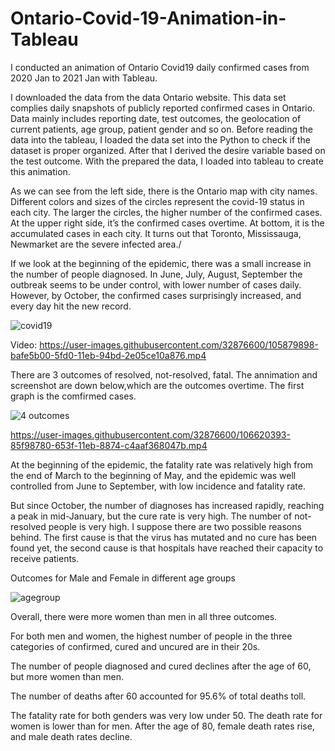 # Ontario-Covid-19-Animation-in-Tableau
I conducted an animation of Ontario Covid19 daily confirmed cases from 2020 Jan to 2021 Jan with Tableau.

I downloaded the data from the data Ontario website. This data set complies daily snapshots of publicly reported confirmed cases in Ontario. Data mainly includes reporting date, test outcomes, the geolocation of current patients, age group, patient gender and so on. 
Before reading the data into the tableau, I loaded the data set into the Python to check if the dataset is proper organized. After that I derived the desire variable based on the test outcome.
With the prepared the data, I loaded into tableau to create this animation.

As we can see from the left side, there is the Ontario map with city names. Different colors and sizes of the circles represent the covid-19 status in each city. The larger the circles, the higher number of the confirmed cases.  At the upper right side, it’s the confirmed cases overtime. At bottom, it is the accumulated cases in each city. It turns out that Toronto, Mississauga, Newmarket are the severe infected area./ 

If we look at the beginning of the epidemic, there was a small increase in the number of people diagnosed. In June, July, August, September the outbreak seems to be under control, with lower number of cases daily. However, by October, the confirmed cases surprisingly increased, and every day hit the new record.

![covid19](https://user-images.githubusercontent.com/32876600/105769538-f430bf80-5f2b-11eb-98f7-0cc09c50c1bc.JPG)

Video:
https://user-images.githubusercontent.com/32876600/105879898-bafe5b00-5fd0-11eb-94bd-2e05ce10a876.mp4

There are 3 outcomes of resolved, not-resolved, fatal. The annimation and screenshot are down below,which are the outcomes overtime. The first graph is the comfirmed cases.

![4 outcomes](https://user-images.githubusercontent.com/32876600/106620070-35822a00-653f-11eb-9fdd-611383bf6fda.JPG)

https://user-images.githubusercontent.com/32876600/106620393-85f98780-653f-11eb-8874-c4aaf368047b.mp4

At the beginning of the epidemic, the fatality rate was relatively high from the end of March to the beginning of May, and the epidemic was well controlled from June to September, with low incidence and fatality rate. 

But since October, the number of diagnoses has increased rapidly, reaching a peak in mid-January, but the cure rate is very high. The number of not-resolved people is very high. I suppose there are two possible reasons behind. The first cause is that the virus has mutated and no cure has been found yet, the second cause is that hospitals have reached their capacity to receive patients.

Outcomes for Male and Female in different age groups

![agegroup](https://user-images.githubusercontent.com/32876600/106620595-b6d9bc80-653f-11eb-8dc5-272d8eb6e464.JPG)

Overall, there were more women than men in all three outcomes.

For both men and women, the highest number of people in the three categories of confirmed, cured and uncured are in their 20s. 

The number of people diagnosed and cured declines after the age of 60, but more women than men. 

The number of deaths after 60 accounted for 95.6% of total deaths toll. 

The fatality rate for both genders was very low under 50. The death rate for women is lower than for men. After the age of 80, female death rates rise, and male death rates decline.






